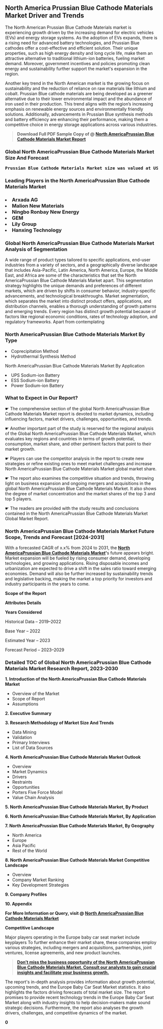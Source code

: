 <p><h2>North America Prussian Blue Cathode Materials Market Driver and Trends</h2><p>The North American Prussian Blue Cathode Materials market is experiencing growth driven by the increasing demand for electric vehicles (EVs) and energy storage systems. As the adoption of EVs expands, there is a rising need for advanced battery technologies, and Prussian Blue cathodes offer a cost-effective and efficient solution. Their unique properties, such as high energy density and long cycle life, make them an attractive alternative to traditional lithium-ion batteries, fueling market demand. Moreover, government incentives and policies promoting clean energy and sustainability further support the market's expansion in the region.</p><p>Another key trend in the North American market is the growing focus on sustainability and the reduction of reliance on raw materials like lithium and cobalt. Prussian Blue cathode materials are being developed as a greener alternative due to their lower environmental impact and the abundance of iron used in their production. This trend aligns with the region’s increasing emphasis on renewable energy sources and environmentally friendly solutions. Additionally, advancements in Prussian Blue synthesis methods and battery efficiency are enhancing their performance, making them a competitive choice in energy storage applications across various industries.</p></p><blockquote id="" class=""><strong>Download Full PDF Sample Copy of @&nbsp;<a href="https://www.verifiedmarketreports.com/download-sample/?rid=340362&utm_source=GitHub-Jan&utm_medium=258" target="_blank">North AmericaPrussian Blue Cathode Materials Market Report</a>&nbsp;&nbsp;</strong></blockquote><h3 id="" class=""><strong>Global&nbsp;North AmericaPrussian Blue Cathode Materials Market Size And Forecast</strong></h3><pre class="reader-text-block__code-block"><strong>Prussian Blue Cathode Materials Market size was valued at USD 1.02 Billion in 2022 and is projected to reach USD 2.30 Billion by 2030, growing at a CAGR of 10.70% from 2024 to 2030.</strong></pre><h3 id="" class="">Leading Players in the&nbsp;North AmericaPrussian Blue Cathode Materials Market</h3><h3 class=""></Li><Li>Arxada AG</Li><Li> Malion New Materials</Li><Li> Ningbo Ronbay New Energy</Li><Li> GEM</Li><Li> Lily Group</Li><Li> Hanxing Technology</h3><h3 id="" class="">Global&nbsp;North AmericaPrussian Blue Cathode Materials Market Analysis of Segmentation</h3><p id="" class="">A wide range of product types tailored to specific applications, end-user industries from a variety of sectors, and a geographically diverse landscape that includes Asia-Pacific, Latin America, North America, Europe, the Middle East, and Africa are some of the characteristics that set the North AmericaPrussian Blue Cathode Materials Market apart. This segmentation strategy highlights the unique demands and preferences of different markets, which are driven by shifts in consumer behavior, industry-specific advancements, and technological breakthroughs. Market segmentation, which separates the market into distinct product offers, applications, and distribution channels, enables a thorough understanding of growth patterns and emerging trends. Every region has distinct growth potential because of factors like regional economic conditions, rates of technology adoption, and regulatory frameworks. Apart from contemplating</p><h3 id="" class="">North AmericaPrussian Blue Cathode Materials Market&nbsp;By Type</h3><p></Li><Li>Coprecipitation Method</Li><Li> Hydrothermal Synthesis Method</p><div class="" data-test-id=""><p>North AmericaPrussian Blue Cathode Materials Market&nbsp;By Application</p></div><p class=""></Li><Li>UPS Sodium-ion Battery</Li><Li> ESS Sodium-ion Battery</Li><Li> Power Sodium-ion Battery</p><div class="" data-test-id=""><h3><span class="">What to Expect in Our Report?</span></h3></div><div class="" data-test-id=""><p><span class="">☛ The comprehensive section of the global North AmericaPrussian Blue Cathode Materials Market report is devoted to market dynamics, including influencing factors, market drivers, challenges, opportunities, and trends.</span></p></div><div class="" data-test-id=""><p><span class="">☛ Another important part of the study is reserved for the regional analysis of the Global North AmericaPrussian Blue Cathode Materials Market, which evaluates key regions and countries in terms of growth potential, consumption, market share, and other pertinent factors that point to their market growth.</span></p></div><div class="" data-test-id=""><p><span class="">☛ Players can use the competitor analysis in the report to create new strategies or refine existing ones to meet market challenges and increase North AmericaPrussian Blue Cathode Materials Market global market share.</span></p></div><div class="" data-test-id=""><p><span class="">☛ The report also examines the competitive situation and trends, throwing light on business expansion and ongoing mergers and acquisitions in the global North AmericaPrussian Blue Cathode Materials Market. It also shows the degree of market concentration and the market shares of the top 3 and top 5 players.</span></p></div><div class="" data-test-id=""><p><span class="">☛ The readers are provided with the study results and conclusions contained in the North AmericaPrussian Blue Cathode Materials Market Global Market Report.</span></p></div><div class="" data-test-id=""><h3><span class="">North AmericaPrussian Blue Cathode Materials Market Future Scope, Trends and Forecast [2024-2031]</span></h3></div><div class="" data-test-id=""><p><span class="">With a forecasted CAGR of x.x% from 2024 to 2031, the <strong><a href="https://www.verifiedmarketreports.com/download-sample/?rid=340362&utm_source=GitHub-Jan&utm_medium=258" target="_blank">North AmericaPrussian Blue Cathode Materials Market</a>'</strong>s future appears bright. Market expansion will be fueled by rising consumer demand, developing technologies, and growing applications. Rising disposable incomes and urbanization are expected to drive a shift in the sales ratio toward emerging economies. Demand will also be further increased by sustainability trends and legislative backing, making the market a top priority for investors and industry participants in the years to come.</span></p><p id="ember66" class="ember-view reader-text-block__paragraph"><strong>Scope of the Report</strong></p><p id="ember67" class="ember-view reader-text-block__paragraph"><strong>Attributes Details</strong></p><p id="ember68" class="ember-view reader-text-block__paragraph"><strong>Years Considered</strong></p><p id="ember69" class="ember-view reader-text-block__paragraph">Historical Data &ndash; 2019&ndash;2022</p><p id="ember70" class="ember-view reader-text-block__paragraph">Base Year &ndash; 2022</p><p id="ember71" class="ember-view reader-text-block__paragraph">Estimated Year &ndash; 2023</p><p id="ember72" class="ember-view reader-text-block__paragraph">Forecast Period &ndash; 2023&ndash;2029</p></div><h3 id="" class="">Detailed TOC of Global North AmericaPrussian Blue Cathode Materials Market Research Report, 2023-2030</h3><p id="" class=""><strong>1. Introduction of the North AmericaPrussian Blue Cathode Materials Market</strong></p><ul><li>Overview of the Market</li><li>Scope of Report</li><li>Assumptions</li></ul><p id="" class=""><strong>2. Executive Summary</strong></p><p id="" class=""><strong>3. Research Methodology of Market Size And Trends</strong></p><ul><li>Data Mining</li><li>Validation</li><li>Primary Interviews</li><li>List of Data Sources</li></ul><p id="" class=""><strong>4. North AmericaPrussian Blue Cathode Materials Market Outlook</strong></p><ul><li>Overview</li><li>Market Dynamics</li><li>Drivers</li><li>Restraints</li><li>Opportunities</li><li>Porters Five Force Model</li><li>Value Chain Analysis</li></ul><p id="" class=""><strong>5. North AmericaPrussian Blue Cathode Materials Market, By Product</strong></p><p id="" class=""><strong>6. North AmericaPrussian Blue Cathode Materials Market, By Application</strong></p><p id="" class=""><strong>7. North AmericaPrussian Blue Cathode Materials Market, By Geography</strong></p><ul><li>North America</li><li>Europe</li><li>Asia Pacific</li><li>Rest of the World</li></ul><p id="" class=""><strong>8. North AmericaPrussian Blue Cathode Materials Market Competitive Landscape</strong></p><ul><li>Overview</li><li>Company Market Ranking</li><li>Key Development Strategies</li></ul><p id="" class=""><strong>9. Company Profiles</strong></p><p id="" class=""><strong>10. Appendix</strong></p><p><strong>For More Information or Query, visit&nbsp;@ <a href="https://www.verifiedmarketreports.com/product/prussian-blue-cathode-materials-market/" target="_blank">North AmericaPrussian Blue Cathode Materials Market</a></strong></p><p id="ember61" class="ember-view reader-text-block__paragraph"><strong>Competitive Landscape</strong></p><p id="ember62" class="ember-view reader-text-block__paragraph">Major players operating in the Europe baby car seat market include keyplayers To further enhance their market share, these companies employ various strategies, including mergers and acquisitions, partnerships, joint ventures, license agreements, and new product launches.</p><blockquote id="ember63" class="ember-view reader-text-block__blockquote"><strong><a href="https://www.verifiedmarketreports.com/download-sample/?rid=340362&utm_source=GitHub-Jan&utm_medium=258" target="_blank">Don&rsquo;t miss the business opportunity of the North AmericaPrussian Blue Cathode Materials Market. Consult our analysts to gain crucial insights and facilitate your business growth.</a></strong></blockquote><p id="ember64" class="ember-view reader-text-block__paragraph">The report's in-depth analysis provides information about growth potential, upcoming trends, and the Europe Baby Car Seat Market statistics. It also highlights the factors driving forecasts of total market size. The report promises to provide recent technology trends in the Europe Baby Car Seat Market along with industry insights to help decision-makers make sound strategic decisions. Furthermore, the report also analyses the growth drivers, challenges, and competitive dynamics of the market.</p><p class="ember-view reader-text-block__paragraph"><strong>0</strong></p>
